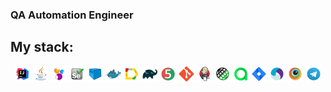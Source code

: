 ### QA Automation Engineer

## My stack:
<p align="center">
<img width="5%" title="IntelliJ IDEA" src="img/Intelij_IDEA.svg">
<img width="5%" title="Java" src="img/Java.svg">
<img width="5%" title="Selenide" src="img/Selenide.svg">
<img width="5%" title="Selenium" src="img/Selenium.svg">
<img width="5%" title="Selenoid" src="img/Selenoid.svg">
<img width="5%" title="Docker" src="img/Docker.svg">
<img width="5%" title="Allure Report" src="img/Allure_Report.svg">
<img width="5%" title="Gradle" src="img/Gradle.svg">
<img width="5%" title="JUnit5" src="img/JUnit5.svg">
<img width="5%" title="Github" src="img/Git.svg">
<img width="5%" title="Jenkins" src="img/Jenkins.svg">  
<img width="5%" title="REST-Assured" src="img/Rest-Assured.svg">
<img width="5%" title="Allure TestOps" src="img/Allure_EE.svg">
<img width="5%" title="Jira" src="img/Jira.svg">
<img width="5%" title="Appium" src="img/Appium.svg">
<img width="5%" title="Browserstack" src="img/Browserstack.svg">
<img width="5%" title="Telegram" src="img/Telegram.svg">
</p>

